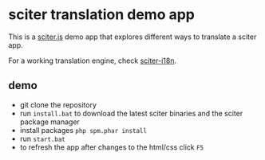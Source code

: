 # sciter translation demo app

This is a [sciter.js](https://sciter.com/) demo app that explores different ways to translate a sciter app.

For a working translation engine, check [sciter-i18n](https://github.com/8ctopus/sciter-i18n).

## demo

- git clone the repository
- run `install.bat` to download the latest sciter binaries and the sciter package manager
- install packages `php spm.phar install`
- run `start.bat`
- to refresh the app after changes to the html/css click `F5`
